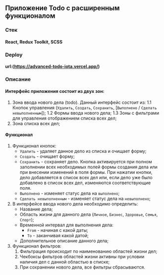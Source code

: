 ## Приложение Todo с расширенным функционалом

### Стек

#### React, Redux Toolkit, SCSS

### Deploy

#### url:(https://advanced-todo-iota.vercel.app/)

### Описание

#### Интерфейс приложения состоит из двух зон:
1. Зона ввода нового дела (todo). Данный интерфейс состоит из:
   1.1 Кнопок управления (`Удалить`, `Создать`, `Сохранить`, [`Выполнено` / `Сделать невыполненным`]);
   1.2 Формы ввода нового дела;
   1.3 Зоны с фильтрами для управления отображением списка всех дел;
2. Зона списка всех дел;

#### Функционал
1. Функционал кнопок:
   + `Удалить` - удаляет данное дело из списка и очищает форму;
   + `Создать` - очищает форму;
   + `Сохранить` - сохраняет дело. Кнопка активируется при полном заполнении всех необходимых полей формы создания дела или при внесении изменений в поля формы. При нажатии кнопки, дело добавляется в список всех дел или, если дело уже было добавлено в список всех дел, изменяются соответствующие поля.
   + `Выполнено` - изменяет статус дела на `выполнено`;
   + `Сделать невыполненным` - изменяет статус дела на `невыполнено`;
2. В интерфейсе ввода нового дела необходимо определить:
   + Название дела;
   + Область жизни для данного дела (`Личное`, `Бизнес`, `Здоровье`, `Семья`, `Спорт`);
   + Временной интервал для выполнения дела:
      + `From` - начиная с какой даты;
      + `To` - заканчивая какой датой;
   + Дополнительное описание данного дела;
3. Функционал фильтров:
   1. Фильтрация происходит по наименованию областей жизни дел;
   2. Чекбоксы фильтров областей жизни активны при условии наличия дел с данной областью в списке;
   3. При сохранении нового дела, все фильтры сбрасываются.